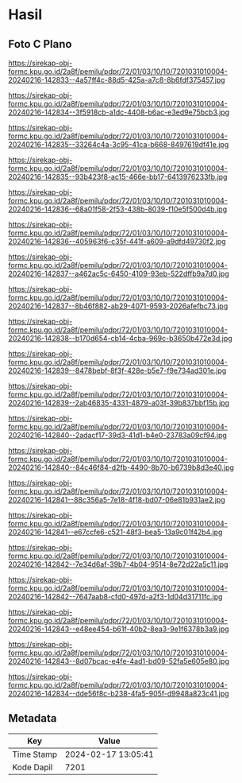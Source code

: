 # Hasil

## Foto C Plano

https://sirekap-obj-formc.kpu.go.id/2a8f/pemilu/pdpr/72/01/03/10/10/7201031010004-20240216-142833--4a57ff4c-88d5-425a-a7c8-8b6fdf375457.jpg

https://sirekap-obj-formc.kpu.go.id/2a8f/pemilu/pdpr/72/01/03/10/10/7201031010004-20240216-142834--3f5918cb-a1dc-4408-b6ac-e3ed9e75bcb3.jpg

https://sirekap-obj-formc.kpu.go.id/2a8f/pemilu/pdpr/72/01/03/10/10/7201031010004-20240216-142835--33264c4a-3c95-41ca-b668-8497619df41e.jpg

https://sirekap-obj-formc.kpu.go.id/2a8f/pemilu/pdpr/72/01/03/10/10/7201031010004-20240216-142835--93b423f8-ac15-466e-bb17-6413976233fb.jpg

https://sirekap-obj-formc.kpu.go.id/2a8f/pemilu/pdpr/72/01/03/10/10/7201031010004-20240216-142836--68a01f58-2f53-438b-8039-f10e5f500d4b.jpg

https://sirekap-obj-formc.kpu.go.id/2a8f/pemilu/pdpr/72/01/03/10/10/7201031010004-20240216-142836--405963f6-c35f-441f-a609-a9dfd49730f2.jpg

https://sirekap-obj-formc.kpu.go.id/2a8f/pemilu/pdpr/72/01/03/10/10/7201031010004-20240216-142837--a462ac5c-6450-4109-93eb-522dffb9a7d0.jpg

https://sirekap-obj-formc.kpu.go.id/2a8f/pemilu/pdpr/72/01/03/10/10/7201031010004-20240216-142837--8b46f882-ab29-4071-9593-2026afefbc73.jpg

https://sirekap-obj-formc.kpu.go.id/2a8f/pemilu/pdpr/72/01/03/10/10/7201031010004-20240216-142838--b170d654-cb14-4cba-969c-b3650b472e3d.jpg

https://sirekap-obj-formc.kpu.go.id/2a8f/pemilu/pdpr/72/01/03/10/10/7201031010004-20240216-142839--8478bebf-8f3f-428e-b5e7-f9e734ad301e.jpg

https://sirekap-obj-formc.kpu.go.id/2a8f/pemilu/pdpr/72/01/03/10/10/7201031010004-20240216-142839--2ab46835-4331-4879-a03f-39b837bbf15b.jpg

https://sirekap-obj-formc.kpu.go.id/2a8f/pemilu/pdpr/72/01/03/10/10/7201031010004-20240216-142840--2adacf17-39d3-41d1-b4e0-23783a09cf94.jpg

https://sirekap-obj-formc.kpu.go.id/2a8f/pemilu/pdpr/72/01/03/10/10/7201031010004-20240216-142840--84c46f84-d2fb-4490-8b70-b6739b8d3e40.jpg

https://sirekap-obj-formc.kpu.go.id/2a8f/pemilu/pdpr/72/01/03/10/10/7201031010004-20240216-142841--88c356a5-7e18-4f18-bd07-06e81b931ae2.jpg

https://sirekap-obj-formc.kpu.go.id/2a8f/pemilu/pdpr/72/01/03/10/10/7201031010004-20240216-142841--e67ccfe6-c521-48f3-bea5-13a9c01f42b4.jpg

https://sirekap-obj-formc.kpu.go.id/2a8f/pemilu/pdpr/72/01/03/10/10/7201031010004-20240216-142842--7e34d6af-39b7-4b04-9514-8e72d22a5c11.jpg

https://sirekap-obj-formc.kpu.go.id/2a8f/pemilu/pdpr/72/01/03/10/10/7201031010004-20240216-142842--7647aab8-cfd0-497d-a2f3-1d04d31711fc.jpg

https://sirekap-obj-formc.kpu.go.id/2a8f/pemilu/pdpr/72/01/03/10/10/7201031010004-20240216-142843--e48ee454-b61f-40b2-8ea3-9e1f6378b3a9.jpg

https://sirekap-obj-formc.kpu.go.id/2a8f/pemilu/pdpr/72/01/03/10/10/7201031010004-20240216-142843--8d07bcac-e4fe-4ad1-bd09-52fa5e605e80.jpg

https://sirekap-obj-formc.kpu.go.id/2a8f/pemilu/pdpr/72/01/03/10/10/7201031010004-20240216-142834--dde56f8c-b238-4fa5-905f-d9948a823c41.jpg


## Metadata

| Key        | Value               |
| ---------- | ------------------- |
| Time Stamp | 2024-02-17 13:05:41 |
| Kode Dapil | 7201                |



